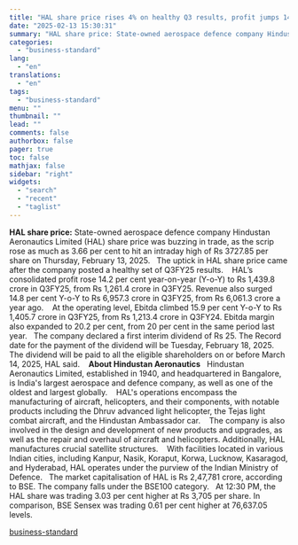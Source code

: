 ```yaml
---
title: "HAL share price rises 4% on healthy Q3 results, profit jumps 14% YoY"
date: "2025-02-13 15:30:31"
summary: "HAL share price: State-owned aerospace defence company Hindustan Aeronautics Limited (HAL) share price was buzzing in trade, as the scrip rose as much as 3.66 per cent to hit an intraday high of Rs 3727.85 per share on Thursday, February 13, 2025. The uptick in HAL share price came after..."
categories:
  - "business-standard"
lang:
  - "en"
translations:
  - "en"
tags:
  - "business-standard"
menu: ""
thumbnail: ""
lead: ""
comments: false
authorbox: false
pager: true
toc: false
mathjax: false
sidebar: "right"
widgets:
  - "search"
  - "recent"
  - "taglist"
---
```


**HAL share price:** State-owned aerospace defence company Hindustan Aeronautics Limited (HAL) share price was buzzing in trade, as the scrip rose as much as 3.66 per cent to hit an intraday high of Rs 3727.85 per share on Thursday, February 13, 2025.
 
The uptick in HAL share price came after the company posted a healthy set of Q3FY25 results. 
 
HAL’s consolidated profit rose 14.2 per cent year-on-year (Y-o-Y) to Rs 1,439.8 crore in Q3FY25, from Rs 1,261.4 crore in Q3FY25. Revenue also surged 14.8 per cent Y-o-Y to Rs 6,957.3 crore in Q3FY25, from Rs 6,061.3 crore a year ago. 
 
At the operating level, Ebitda climbed 15.9 per cent Y-o-Y to Rs 1,405.7 crore in Q3FY25, from Rs 1,213.4 crore in Q3FY24. Ebitda margin also expanded to 20.2 per cent, from 20 per cent in the same period last year.
 
The company declared a first interim dividend of Rs 25. The Record date for the payment of the dividend will be Tuesday, February 18, 2025. The dividend will be paid to all the eligible shareholders on or before March 14, 2025, HAL said. 
 
**About Hindustan Aeronautics**
 
Hindustan Aeronautics Limited, established in 1940, and headquartered in Bangalore, is India's largest aerospace and defence company, as well as one of the oldest and largest globally. 
 
HAL's operations encompass the manufacturing of aircraft, helicopters, and their components, with notable products including the Dhruv advanced light helicopter, the Tejas light combat aircraft, and the Hindustan Ambassador car. 
 
The company is also involved in the design and development of new products and upgrades, as well as the repair and overhaul of aircraft and helicopters. Additionally, HAL manufactures crucial satellite structures. 
 
With facilities located in various Indian cities, including Kanpur, Nasik, Koraput, Korwa, Lucknow, Kasaragod, and Hyderabad, HAL operates under the purview of the Indian Ministry of Defence.
 
The market capitalisation of HAL is Rs 2,47,781 crore, according to BSE. The company falls under the BSE100 category.
 
At 12:30 PM, the HAL share was trading 3.03 per cent higher at Rs 3,705 per share. In comparison, BSE Sensex was trading 0.61 per cent higher at 76,637.05 levels.

[business-standard](https://www.business-standard.com/markets/news/hal-share-price-rises-4-on-healthy-q3-results-profit-jumps-14-yoy-125021300719_1.html)
